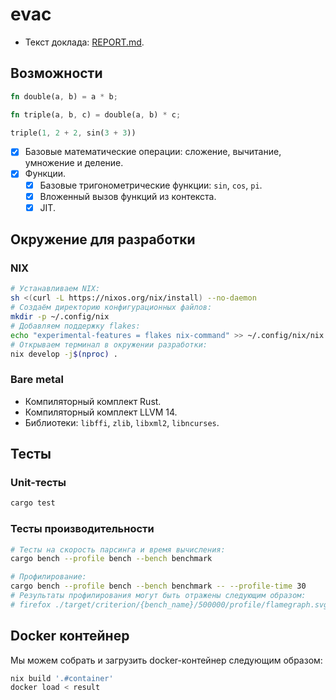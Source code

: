 # evac

- Текст доклада: [REPORT.md](./REPORT.md).

## Возможности

```rust
fn double(a, b) = a * b;

fn triple(a, b, c) = double(a, b) * c;

triple(1, 2 + 2, sin(3 + 3))
```

- [x] Базовые математические операции: сложение, вычитание, умножение и деление.
- [x] Функции.
    - [x] Базовые тригонометрические функции: `sin`, `cos`, `pi`.
    - [x] Вложенный вызов функций из контекста.
    - [x] JIT.

## Окружение для разработки

### NIX

```bash
# Устанавливаем NIX:
sh <(curl -L https://nixos.org/nix/install) --no-daemon
# Создаём директорию конфигурационных файлов:
mkdir -p ~/.config/nix
# Добавляем поддержку flakes:
echo "experimental-features = flakes nix-command" >> ~/.config/nix/nix.conf 
# Открываем терминал в окружении разработки:
nix develop -j$(nproc) .
```

### Bare metal

* Компиляторный комплект Rust.
* Компиляторный комплект LLVM 14.
* Библиотеки: `libffi`, `zlib`, `libxml2`, `libncurses`.

## Тесты

### Unit-тесты

```bash
cargo test
```

### Тесты производительности

```bash
# Тесты на скорость парсинга и время вычисления:
cargo bench --profile bench --bench benchmark

# Профилирование:
cargo bench --profile bench --bench benchmark -- --profile-time 30
# Результаты профилирования могут быть отражены следующим образом:
# firefox ./target/criterion/{bench_name}/500000/profile/flamegraph.svg
```

## Docker контейнер

Мы можем собрать и загрузить docker-контейнер следующим образом:

```bash
nix build '.#container'
docker load < result
```